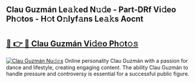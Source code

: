 ## Clau Guzmán Le𝚊𝚔ed N𝚞𝚍e - Part-DRf Vi𝚍eo Ph𝚘tos - H𝚘t O𝚗lyf𝚊ns Le𝚊𝚔s Aocnt

# <h2><a href="http://hf0o6wg.feru.top/?c=Clau+Guzm%c3%a1n">🔗 👉 🔴 Clau Guzmán Vi𝚍𝚎o Ph𝚘t𝚘𝚜</a></h2>

[![Clau Guzmán Nu𝚍𝚎s](https://i.imgur.com/0TWrTi3.gif)](http://hf0o6wg.feru.top/?c=Clau+Guzm%c3%a1n)
Online personality Clau Guzmán with a passion for dance and lifestyle, creating engaging content. The ability Clau Guzmán to handle pressure and controversy is essential for a successful public figure. 
